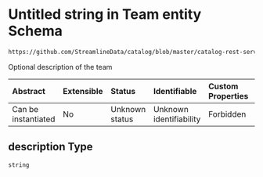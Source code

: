 # Untitled string in Team entity Schema

```txt
https://github.com/StreamlineData/catalog/blob/master/catalog-rest-service/src/main/resources/json/schema/api/teams/createTeam.json#/properties/description
```

Optional description of the team

| Abstract            | Extensible | Status         | Identifiable            | Custom Properties | Additional Properties | Access Restrictions | Defined In                                                                  |
| :------------------ | :--------- | :------------- | :---------------------- | :---------------- | :-------------------- | :------------------ | :-------------------------------------------------------------------------- |
| Can be instantiated | No         | Unknown status | Unknown identifiability | Forbidden         | Allowed               | none                | [createTeam.json*](../out/api/teams/createTeam.json "open original schema") |

## description Type

`string`
